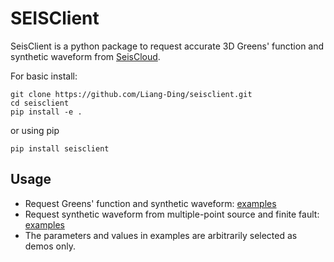 # SEISClient

SeisClient is a python package to request accurate 3D Greens' function and synthetic waveform from [SeisCloud](https://seis.cloud). 

For basic install:
```shell
git clone https://github.com/Liang-Ding/seisclient.git
cd seisclient
pip install -e .
```
or using pip 
```shell
pip install seisclient
```

## Usage
* Request Greens' function and synthetic waveform: [examples](./examples/request_Greens-function_synthetic-waveform.ipynb)
* Request synthetic waveform from multiple-point source and finite fault: [examples](./examples/request_syn_finite_fault.py)
* The parameters and values in examples are arbitrarily selected as demos only.  
